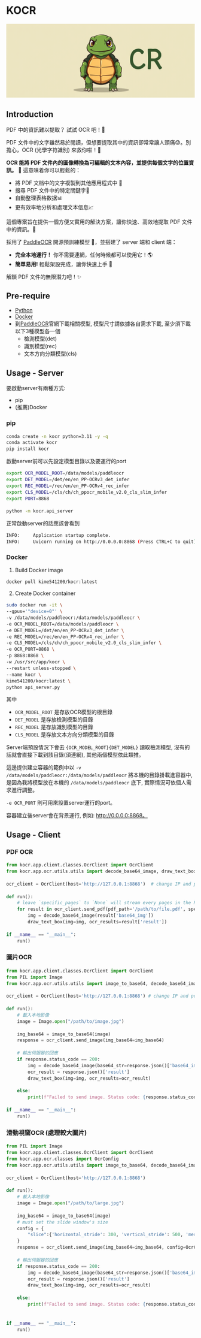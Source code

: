 # KOCR

![banner](./img/ComfyUI_00081_.png)

## Introduction

PDF 中的資訊難以提取？ 試試 OCR 吧！🤩

PDF 文件中的文字雖然易於閱讀，但想要提取其中的資訊卻常常讓人頭痛😓。別擔心，OCR (光學字符識別) 來救你啦！🙌

**OCR 能將 PDF 文件內的圖像轉換為可編輯的文本內容，並提供每個文字的位置資訊。** 🤯 這意味着你可以輕鬆的：

* 將 PDF 文档中的文字複製到其他應用程式中 📑
* 搜尋 PDF 文件中的特定關鍵字🔎
* 自動整理表格数据📊
* 更有效率地分析和處理文本信息📈

這個專案旨在提供一個方便又實用的解決方案，讓你快速、高效地提取 PDF 文件中的資訊。🚀

採用了 [PaddleOCR](https://github.com/PaddlePaddle/PaddleOCR.git) 開源預訓練模型 💪，並搭建了 server 端和 client 端：

* **完全本地運行！** 你不需要連網，任何時候都可以使用它！🌎
* **簡單易用!** 輕鬆架設完成，讓你快速上手 🚀

解鎖 PDF 文件的無限潛力吧！✨

## Pre-require
- [Python](https://www.python.org/downloads/)
- [Docker](https://docs.docker.com/engine/install/ubuntu/)
- 到[PaddleOCR](https://paddlepaddle.github.io/PaddleOCR/ppocr/model_list.html)官網下載相關模型, 模型尺寸請依據各自需求下載, 至少須下載以下3種模型各一個
  - 檢測模型(det)
  - 識別模型(rec)
  - 文本方向分類模型(cls)

## Usage - Server

要啟動server有兩種方式:
- pip
- (推薦)Docker

### pip

```bash
conda create -n kocr python=3.11 -y -q
conda activate kocr
pip install kocr
```

啟動server前可以先設定模型目錄以及要運行的port

```bash
export OCR_MODEL_ROOT=/data/models/paddleocr
export DET_MODEL=/det/en/en_PP-OCRv3_det_infer
export REC_MODEL=/rec/en/en_PP-OCRv4_rec_infer
export CLS_MODEL=/cls/ch/ch_ppocr_mobile_v2.0_cls_slim_infer
export PORT=8868

python -m kocr.api_server
```

正常啟動server的話應該會看到
```bash
INFO:     Application startup complete.
INFO:     Uvicorn running on http://0.0.0.0:8868 (Press CTRL+C to quit)
```

### Docker
1. Build Docker image
```bash
docker pull kime541200/kocr:latest
```

2. Create Docker container
```bash
sudo docker run -it \
--gpus='"device=0"' \
-v /data/models/paddleocr:/data/models/paddleocr \
-e OCR_MODEL_ROOT=/data/models/paddleocr \
-e DET_MODEL=/det/en/en_PP-OCRv3_det_infer \
-e REC_MODEL=/rec/en/en_PP-OCRv4_rec_infer \
-e CLS_MODEL=/cls/ch/ch_ppocr_mobile_v2.0_cls_slim_infer \
-e OCR_PORT=8868 \
-p 8868:8868 \
-w /usr/src/app/kocr \
--restart unless-stopped \
--name kocr \
kime541200/kocr:latest \
python api_server.py
```

其中 
- `OCR_MODEL_ROOT` 是存放OCR模型的根目錄
- `DET_MODEL` 是存放檢測模型的目錄
- `REC_MODEL` 是存放識別模型的目錄
- `CLS_MODEL` 是存放文本方向分類模型的目錄

Server端預設情況下會去 `{OCR_MODEL_ROOT}{DET_MODEL}` 讀取檢測模型, 沒有的話就會直接下載到該目錄(須連網), 其他兩個模型依此類推。

這邊提供建立容器的範例中以 `-v /data/models/paddleocr:/data/models/paddleocr` 將本機的目錄掛載進容器中, 是因為我將模型放在本機的 `/data/models/paddleocr` 底下, 實際情況可依個人需求進行調整。

`-e OCR_PORT` 則可用來設置server運行的port。

容器建立後server會在背景運行, 例如: http://0.0.0.0:8868。

## Usage - Client

### PDF OCR

```python
from kocr.app.client.classes.OcrClient import OcrClient
from kocr.app.ocr.utils.utils import decode_base64_image, draw_text_box

ocr_client = OcrClient(host='http://127.0.0.1:8868')  # change IP and port if needed

def run():
    # leave `specific_pages` to `None` will stream every pages in the PDF file
    for result in ocr_client.send_pdf(pdf_path='/path/to/file.pdf', specific_pages=[1, 3, 21]): 
        img = decode_base64_image(result['base64_img'])
        draw_text_box(img=img, ocr_results=result['result'])
    
if __name__ == "__main__":
    run()
```

### 圖片OCR

```python
from kocr.app.client.classes.OcrClient import OcrClient
from PIL import Image
from kocr.app.ocr.utils.utils import image_to_base64, decode_base64_image, draw_text_box

ocr_client = OcrClient(host='http://127.0.0.1:8868') # change IP and port if needed

def run():
    # 載入本地影像
    image = Image.open("/path/to/image.jpg")

    img_base64 = image_to_base64(image)
    response = ocr_client.send_image(img_base64=img_base64)

    # 輸出伺服器的回應
    if response.status_code == 200:
        img = decode_base64_image(base64_str=response.json()['base64_img'])
        ocr_result = response.json()['result']
        draw_text_box(img=img, ocr_results=ocr_result)
        
    else:
        print(f"Failed to send image. Status code: {response.status_code}")

if __name__ == "__main__":
    run()
```

### 滑動視窗OCR (處理較大圖片)

```python
from PIL import Image
from kocr.app.client.classes.OcrClient import OcrClient
from kocr.app.ocr.classes import OcrConfig
from kocr.app.ocr.utils.utils import image_to_base64, decode_base64_image, draw_text_box

ocr_client = OcrClient(host='http://127.0.0.1:8868')

def run():
    # 載入本地影像
    image = Image.open("/path/to/large.jpg")

    img_base64 = image_to_base64(image)
    # must set the slide window's size
    config = {
        "slice":{'horizontal_stride': 300, 'vertical_stride': 500, 'merge_x_thres': 50, 'merge_y_thres': 35}
    }
    response = ocr_client.send_image(img_base64=img_base64, config=OcrConfig(**config))

    # 輸出伺服器的回應
    if response.status_code == 200:
        img = decode_base64_image(base64_str=response.json()['base64_img'])
        ocr_result = response.json()['result']
        draw_text_box(img=img, ocr_results=ocr_result)
        
    else:
        print(f"Failed to send image. Status code: {response.status_code}")
    

if __name__ == "__main__":
    run()
```